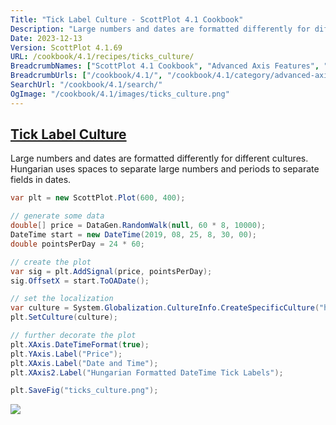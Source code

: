 ```yaml
---
Title: "Tick Label Culture - ScottPlot 4.1 Cookbook"
Description: "Large numbers and dates are formatted differently for different cultures. Hungarian uses spaces to separate large numbers and periods to separate fields in dates."
Date: 2023-12-13
Version: ScottPlot 4.1.69
URL: /cookbook/4.1/recipes/ticks_culture/
BreadcrumbNames: ["ScottPlot 4.1 Cookbook", "Advanced Axis Features", "Tick Label Culture"]
BreadcrumbUrls: ["/cookbook/4.1/", "/cookbook/4.1/category/advanced-axis-features", "/cookbook/4.1/recipes/ticks_culture/"]
SearchUrl: "/cookbook/4.1/search/"
OgImage: "/cookbook/4.1/images/ticks_culture.png"
---
```


<h2><a id='tick-label-culture' href='/cookbook/4.1/recipes/ticks_culture/'>Tick Label Culture</a></h2>

Large numbers and dates are formatted differently for different cultures. Hungarian uses spaces to separate large numbers and periods to separate fields in dates.

```cs
var plt = new ScottPlot.Plot(600, 400);

// generate some data
double[] price = DataGen.RandomWalk(null, 60 * 8, 10000);
DateTime start = new DateTime(2019, 08, 25, 8, 30, 00);
double pointsPerDay = 24 * 60;

// create the plot
var sig = plt.AddSignal(price, pointsPerDay);
sig.OffsetX = start.ToOADate();

// set the localization
var culture = System.Globalization.CultureInfo.CreateSpecificCulture("hu"); // Hungarian
plt.SetCulture(culture);

// further decorate the plot
plt.XAxis.DateTimeFormat(true);
plt.YAxis.Label("Price");
plt.XAxis.Label("Date and Time");
plt.XAxis2.Label("Hungarian Formatted DateTime Tick Labels");

plt.SaveFig("ticks_culture.png");
```

<img src='../../images/ticks_culture.png' class='d-block mx-auto my-5' />


